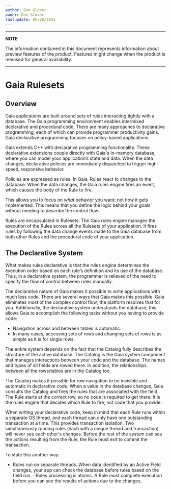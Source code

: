 ```yaml
---
author: Don Glover
owner: Don Glover
lastupdate: 05/28/2021
---
```


---

**NOTE**

The information contained in this document represents information about preview features of the product. Features might change when the product is released for general availability.

---

# Gaia Rulesets

## Overview

Gaia applications are built around sets of rules interacting tightly with a database. The Gaia programming environment enables intermixed declarative and procedural code. There are many approaches to declarative programming, each of which can provide programmer productivity gains. Gaia declarative programming focuses on policy-based applications.

Gaia extends C++ with declarative programming functionality. These declarative extensions couple directly with Gaia's in-memory database, where you can model your application’s state and data. When the data changes, declarative policies are immediately dispatched to trigger high-speed, responsive behavior.

Policies are expressed as rules. In Gaia, Rules react to changes to the database. When the data changes, the Gaia rules engine fires an event, which causes the body of the Rule to fire. 

This allows you to focus on *what* behavior you want; not *how* it gets implemented. This means that you define the logic behind your goals without needing to describe the control flow.

Rules are encapsulated in Rulesets. The Gaia rules engine manages the execution of the Rules across all the Rulesets of your application. It fires rules by following the data change events made to the Gaia database from both other Rules and the procedural code of your application.

## The Declarative System

What makes rules declarative is that the rules engine determines the execution order based on each rule’s definition and its use of the database. Thus, in a declarative system, the programmer is relieved of the need to specify the flow of control between rules manually.

The declarative nature of Gaia makes it possible to write applications with much less code. There are several ways that Gaia makes this possible. Gaia eliminates most of the complex control flow; the platform resolves that for you. Additionally, the declarative system understands the database; this allows Gaia to accomplish the following tasks without you having to provide code:

- Navigation across and between tables is automatic.
- In many cases, accessing sets of rows and changing sets of rows is as simple as it is for single rows.

The entire system depends on the fact that the Catalog fully describes the structure of the active database. The Catalog is the Gaia system component that manages interactions between your code and the database. The names and types of all fields are rowed there. In addition, the relationships between all the rows/tables are in the Catalog too.

The Catalog makes it possible for row navigation to be invisible and automatic in declarative code. When a value in the database changes, Gaia consults the Catalog and fires the rules that are associated with the field. The Rule starts at the correct row, so no code is required to get there. It is the rules engine that decides which Rule to fire, not code that you provide.

When writing your declarative code, keep in mind that each Rule runs within a separate OS thread, and each thread can only have one outstanding transaction at a time. This provides transaction isolation. Two simultaneously running rules (each with a unique thread and transaction) will never see each other's changes. Before the rest of the system can see the actions resulting from the Rule, the Rule must exit to commit the transaction.

To state this another way:

- Rules run on separate threads. When data identified by an Active Field changes, your app can check the database before rules based on the field run. 
=Rules processing is atomic. A Rule must complete execution before you can see the results of actions due to the changes.

